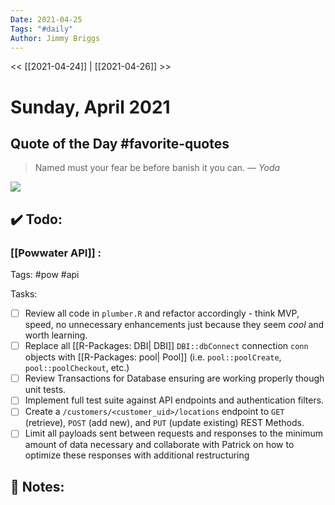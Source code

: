 ```yaml
---
Date: 2021-04-25
Tags: "#daily"
Author: Jimmy Briggs
---
```


<< [[2021-04-24]] | [[2021-04-26]] >>

# Sunday, April 2021

## Quote of the Day #favorite-quotes 

> Named must your fear be before banish it you can.
> &mdash; <cite>Yoda</cite> 

![](https://media.tenor.com/images/13d590bc873adffbc2684e91d5845723/tenor.gif)


## ✔️ Todo:

### [[Powwater API]] : 

Tags: #pow #api 

Tasks:

- [ ] Review all code in `plumber.R` and refactor accordingly - think MVP, speed, no unnecessary enhancements just because they seem *cool* and worth learning.
- [ ] Replace all [[R-Packages: DBI| DBI]] `DBI::dbConnect` connection `conn` objects with [[R-Packages: pool| Pool]] (i.e. `pool::poolCreate`, `pool::poolCheckout`, etc.)
- [ ] Review Transactions for Database ensuring are working properly though unit tests.
- [ ] Implement full test suite against API endpoints and authentication filters.
- [ ] Create a  `/customers/<customer_uid>/locations` endpoint to `GET` (retrieve), `POST` (add new), and `PUT` (update existing) REST Methods.
- [ ] Limit all payloads sent between requests and responses to the minimum amount of data necessary and collaborate with Patrick on how to optimize these responses with additional restructuring

## 📝 Notes:
